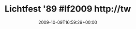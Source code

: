 ---
retweeted: false
source: <a href="http://twitter.com" rel="nofollow">Twitter Web Client</a>
entities:
  hashtags:
  - text: lf2009
    indices:
    - '14'
    - '21'
  symbols: []
  user_mentions: []
  urls: []
display_text_range:
- '0'
- '46'
favorite_count: '0'
id_str: '4739088062'
truncated: false
retweet_count: '0'
id: '4739088062'
created_at: Fri Oct 09 16:59:29 +0000 2009
favorited: false
full_text: 'Lichtfest ''89 #lf2009 http://twitpic.com/kugsp'
lang: de
tags:
- lf2009
- pesos:twitter
date: '2009-10-09T16:59:29+00:00'
src: https://twitter.com/bascht/status/4739088062
original_url: https://twitter.com/bascht/status/4739088062
type: twitter_tweet
text: 'Lichtfest ''89 #lf2009 http://twitpic.com/kugsp'
title: 'Lichtfest ''89 #lf2009 http://tw'

---